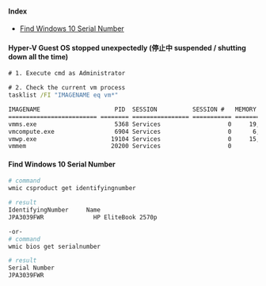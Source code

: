 #### Index
- [Find Windows 10 Serial Number](https://github.com/fahmifahim/windows-daily/blob/master/windows.md#find-windows-10-serial-number)


#### Hyper-V Guest OS stopped unexpectedly (停止中 suspended / shutting down all the time)
```bat
# 1. Execute cmd as Administrator

# 2. Check the current vm process
tasklist /FI "IMAGENAME eq vm*"

IMAGENAME                     PID  SESSION          SESSION #   MEMORY USAGE
========================= ======== ================ =========== ============
vmms.exe                      5368 Services                   0     19,788 K
vmcompute.exe                 6904 Services                   0      6,492 K
vmwp.exe                     19104 Services                   0     15,296 K
vmmem                        20200 Services                   0          N/A


```

#### Find Windows 10 Serial Number
```bash
# command
wmic csproduct get identifyingnumber

# result
IdentifyingNumber     Name
JPA3039FWR              HP EliteBook 2570p

-or-
# command 
wmic bios get serialnumber

# result
Serial Number
JPA3039FWR

```

